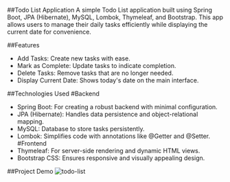 ##Todo List Application
A simple Todo List application built using Spring Boot, JPA (Hibernate), MySQL, Lombok, Thymeleaf, and Bootstrap. This app allows users to manage their daily tasks efficiently while displaying the current date for convenience.

##Features
- Add Tasks: Create new tasks with ease.
- Mark as Complete: Update tasks to indicate completion.
- Delete Tasks: Remove tasks that are no longer needed.
- Display Current Date: Shows today's date on the main interface.

##Technologies Used
#Backend
- Spring Boot: For creating a robust backend with minimal configuration.
- JPA (Hibernate): Handles data persistence and object-relational mapping.
- MySQL: Database to store tasks persistently.
- Lombok: Simplifies code with annotations like @Getter and @Setter.
#Frontend
- Thymeleaf: For server-side rendering and dynamic HTML views.
- Bootstrap CSS: Ensures responsive and visually appealing design.

##Project Demo
![todo-list](https://github.com/user-attachments/assets/dfd139cb-1ac2-4e32-a933-902c5f0f353a)
